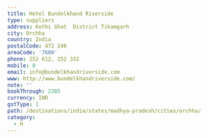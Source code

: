 ```yaml
---
title: Hotel Bundelkhand Riverside
type: suppliers
address: Kothi Ghat  District Tikamgarh
city: Orchha
country: India
postalCode: 472 246
areaCode: '7680'
phone: 252 612, 252 332
mobile: 0
email: info@bundelkhandriverside.com
www: http://www.bundelkhandriverside.com/
note: ''
bookThrough: 2385
currency: INR
gstType: 1
path: /destinations/india/states/madhya-pradesh/cities/orchha/
category:
  - H
---
```


